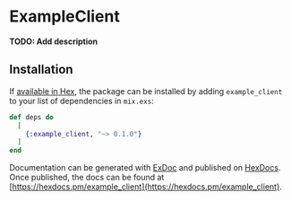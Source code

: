# ExampleClient

**TODO: Add description**

## Installation

If [available in Hex](https://hex.pm/docs/publish), the package can be installed
by adding `example_client` to your list of dependencies in `mix.exs`:

```elixir
def deps do
  [
    {:example_client, "~> 0.1.0"}
  ]
end
```

Documentation can be generated with [ExDoc](https://github.com/elixir-lang/ex_doc)
and published on [HexDocs](https://hexdocs.pm). Once published, the docs can
be found at [https://hexdocs.pm/example_client](https://hexdocs.pm/example_client).

